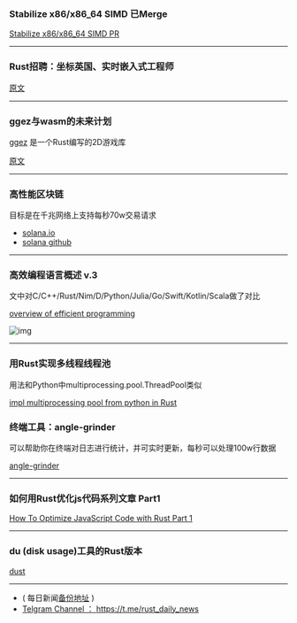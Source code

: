 ### Stabilize x86/x86_64 SIMD 已Merge

[Stabilize x86/x86_64 SIMD PR](https://github.com/rust-lang/rust/pull/49664)

---


### Rust招聘：坐标英国、实时嵌入式工程师

[原文](https://callenlenz.com/contact/careers/)

---

### ggez与wasm的未来计划

[ggez](https://github.com/ggez/ggez) 是一个Rust编写的2D游戏库

[原文](https://wiki.alopex.li/GgezOnWasm  )

---

### 高性能区块链

目标是在千兆网络上支持每秒70w交易请求

- [solana.io](http://solana.io/)
- [solana github](https://github.com/solana-labs/solana)

---

### 高效编程语言概述 v.3

文中对C/C++/Rust/Nim/D/Python/Julia/Go/Swift/Kotlin/Scala做了对比

[overview of efficient programming](https://sdevprog.blogspot.ca/2018/04/overview-of-efficient-programming.html)

![img](https://wx2.sinaimg.cn/mw690/71684decly1fqgnljcp7oj21bg1y8wv7.jpg)

---

### 用Rust实现多线程线程池

用法和Python中multiprocessing.pool.ThreadPool类似

[impl multiprocessing pool from python in Rust](https://blog.petrzemek.net/2018/04/16/implementing-multiprocessing-pool-threadpool-from-python-in-rust/)

### 终端工具：angle-grinder

可以帮助你在终端对日志进行统计，并可实时更新，每秒可以处理100w行数据

[angle-grinder](https://github.com/rcoh/angle-grinder)

---

### 如何用Rust优化js代码系列文章  Part1

[How To Optimize JavaScript Code with Rust Part 1](https://codeburst.io/how-to-optimize-javascript-code-with-rust-part-1-20f00885608f)

---

### du (disk usage)工具的Rust版本

[dust](https://github.com/bootandy/dust)


---

- ( 每日新闻[备份地址](https://github.com/RustStudy/rust_daily_news) )
- [Telgram Channel ： https://t.me/rust_daily_news ](https://t.me/rust_daily_news )
